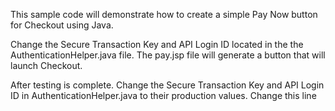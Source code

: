 This sample code will demonstrate how to create a simple Pay Now button for Checkout using Java. 

Change the Secure Transaction Key and API Login ID located in the the AuthenticationHelper.java file.
The pay.jsp file will generate a button that will launch Checkout.

After testing is complete. 
Change the Secure Transaction Key and API Login ID in AuthenticationHelper.java to their production values.
Change this line <script type="text/javascript" src="https://sandbox.forte.net/checkout/v1/js"> in pay.jsp to point to the production enviroment. <script type="text/javascript" src="https://checkout.forte.net/v1/js">